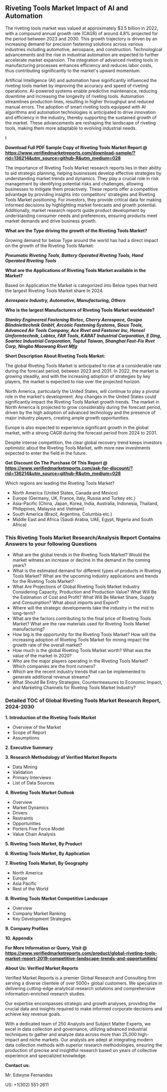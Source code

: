 <h2>Riveting Tools Market Impact of AI and Automation</h2><p>The riveting tools market was valued at approximately $3.5 billion in 2022, with a compound annual growth rate (CAGR) of around 4.8% projected for the period between 2023 and 2030. This growth trajectory is driven by an increasing demand for precision fastening solutions across various industries including automotive, aerospace, and construction. Technological advancements and the rise in industrial automation are expected to further accelerate market expansion. The integration of advanced riveting tools in manufacturing processes enhances efficiency and reduces labor costs, thus contributing significantly to the market's upward momentum.</p><p>Artificial Intelligence (AI) and automation have significantly influenced the riveting tools market by improving the accuracy and speed of riveting operations. AI-powered systems enable predictive maintenance, reducing downtime and increasing the longevity of riveting tools. Automation streamlines production lines, resulting in higher throughput and reduced manual errors. The adoption of smart riveting tools equipped with AI algorithms and automation technologies is anticipated to drive innovation and efficiency in the industry, thereby supporting the sustained growth of the market. These advancements are reshaping the landscape of riveting tools, making them more adaptable to evolving industrial needs.</p>t</p><p id="" class=""><strong>Download Full PDF Sample Copy of Riveting Tools Market Report @ <a href="https://www.verifiedmarketreports.com/download-sample/?rid=136214&utm_source=github-R&utm_medium=028" target="_blank">https://www.verifiedmarketreports.com/download-sample/?rid=136214&utm_source=github-R&utm_medium=028</a></strong></p><p>The importance of&nbsp;Riveting Tools Market research reports lies in their ability to aid strategic planning, helping businesses develop effective strategies by understanding market trends and dynamics. They play a crucial role in risk management by identifying potential risks and challenges, allowing businesses to mitigate them proactively. These reports offer a competitive advantage by providing insights into competitors' strategies and Riveting Tools Market positioning. For investors, they provide critical data for making informed decisions by highlighting market forecasts and growth potential. Additionally, market research reports guide product development by understanding consumer needs and preferences, ensuring products meet market demands and drive business growth.</p><p><strong>What are the&nbsp;Type driving the growth of the Riveting Tools Market?</strong></p><p id="" class="">Growing demand for below Type around the world has had a direct impact on the growth of the Riveting Tools Market:</p><em><strong>Pneumatic Riveting Tools, Battery Operated Riveting Tools, Hand Operated Riveting Tools</strong></em></p><strong>What are the&nbsp;Applications&nbsp;of Riveting Tools Market available in the Market?</strong></p><p id="" class="">Based on Application the Market is categorized into Below types that held the largest Riveting Tools Market share In 2024.</p><em><strong>Aerospace Industry, Automotive, Manufacturing, Others</strong></em></p><strong>Who is the largest Manufacturers of Riveting Tools Market worldwide?</strong></p><p><em><strong>Stanley Engineered Fastening Rivtec, Cherry Aerospace, Gesipa Blindniettechnik GmbH, Arconic Fastening Systems, Sioux Tools, Advanced Air Tools Company, Ace Rivet and Fastener Inc, Honsel Umformtechnik, Lobtex, FAR Tools, KARAT Industrial Corporation, E Ding, Soartec Industrial Corporation, Toptul Taiwan, Shanghai Fast-Fix Rvet Corp, Ningbo Maowang Rivet Mfg</strong></em></p><p id="" class=""><strong>Short Description About Riveting Tools Market:</strong></p><p>The global Riveting Tools Market is anticipated to rise at a considerable rate during the forecast period, between 2023 and 2031. In 2022, the market is growing steadily, and with the increasing adoption of strategies by key players, the market is expected to rise over the projected horizon.</p><p>North America, particularly the United States, will continue to play a pivotal role in the market's development. Any changes in the United States could significantly impact the Riveting Tools Market growth trends. The market in North America is projected to grow considerably during the forecast period, driven by the high adoption of advanced technology and the presence of major industry players, creating ample growth opportunities.</p><p>Europe is also expected to experience significant growth in the global market, with a strong CAGR during the forecast period from 2024 to 2031.</p><p>Despite intense competition, the clear global recovery trend keeps investors optimistic about the Riveting Tools Market, with more new investments expected to enter the field in the future.</p><p id="" class=""><strong>Get Discount On The Purchase Of This Report @ <a href="https://www.verifiedmarketreports.com/ask-for-discount/?rid=136214&utm_source=github-R&utm_medium=028" target="_blank">https://www.verifiedmarketreports.com/ask-for-discount/?rid=136214&utm_source=github-R&utm_medium=028</a></strong></p>Which regions are leading the Riveting Tools Market?</p><ul><li>North America (United States, Canada and Mexico)</li><li>Europe (Germany, UK, France, Italy, Russia and Turkey etc.)</li><li>Asia-Pacific (China, Japan, Korea, India, Australia, Indonesia, Thailand, Philippines, Malaysia and Vietnam)</li><li>South America (Brazil, Argentina, Columbia etc.)</li><li>Middle East and Africa (Saudi Arabia, UAE, Egypt, Nigeria and South Africa)</li></ul><h3 id="" class="">This Riveting Tools Market Research/Analysis Report Contains Answers to your following Questions</h3><ul><li>What are the global trends in the Riveting Tools Market? Would the market witness an increase or decline in the demand in the coming years?</li><li>What is the estimated demand for different types of products in Riveting Tools Market? What are the upcoming industry applications and trends for the Riveting Tools Market?</li><li>What Are Projections of Global Riveting Tools Market Industry Considering Capacity, Production and Production Value? What Will Be the Estimation of Cost and Profit? What Will Be Market Share, Supply and Consumption? What about imports and Export?</li><li>Where will the strategic developments take the industry in the mid to long-term?</li><li>What are the factors contributing to the final price of Riveting Tools Market? What are the raw materials used for Riveting Tools Market manufacturing?</li><li>How big is the opportunity for the Riveting Tools Market? How will the increasing adoption of Riveting Tools Market for mining impact the growth rate of the overall market?</li><li>How much is the global Riveting Tools Market worth? What was the value of the market In 2020?</li><li>Who are the major players operating in the Riveting Tools Market? Which companies are the front runners?</li><li>Which are the recent industry trends that can be implemented to generate additional revenue streams?</li><li>What Should Be Entry Strategies, Countermeasures to Economic Impact, and Marketing Channels for Riveting Tools Market Industry?</li></ul><h3 id="" class="">Detailed TOC of Global Riveting Tools Market Research Report, 2024-2030</h3><p id="" class=""><strong>1. Introduction of the Riveting Tools Market</strong></p><ul><li>Overview of the Market</li><li>Scope of Report</li><li>Assumptions</li></ul><p id="" class=""><strong>2. Executive Summary</strong></p><p id="" class=""><strong>3. Research Methodology of Verified Market Reports</strong></p><ul><li>Data Mining</li><li>Validation</li><li>Primary Interviews</li><li>List of Data Sources</li></ul><p id="" class=""><strong>4. Riveting Tools Market Outlook</strong></p><ul><li>Overview</li><li>Market Dynamics</li><li>Drivers</li><li>Restraints</li><li>Opportunities</li><li>Porters Five Force Model</li><li>Value Chain Analysis</li></ul><p id="" class=""><strong>5. Riveting Tools Market, By Product</strong></p><p id="" class=""><strong>6. Riveting Tools Market, By Application</strong></p><p id="" class=""><strong>7. Riveting Tools Market, By Geography</strong></p><ul><li>North America</li><li>Europe</li><li>Asia Pacific</li><li>Rest of the World</li></ul><p id="" class=""><strong>8. Riveting Tools Market Competitive Landscape</strong></p><ul><li>Overview</li><li>Company Market Ranking</li><li>Key Development Strategies</li></ul><p id="" class=""><strong>9. Company Profiles</strong></p><p id="" class=""><strong>10. Appendix</strong></p><p id="" class=""><strong>For More Information or Query, Visit @ <a href="https://www.verifiedmarketreports.com/product/global-riveting-tools-market-report-2019-competitive-landscape-trends-and-opportunities/" target="_blank">https://www.verifiedmarketreports.com/product/global-riveting-tools-market-report-2019-competitive-landscape-trends-and-opportunities/</a></strong></p><p id="" class=""><strong>About Us: Verified Market Reports</strong></p><p id="" class="">Verified Market Reports is a premier Global Research and Consulting firm serving a diverse clientele of over 5000+ global customers. We specialize in delivering cutting-edge analytical research solutions and comprehensive information-enriched research studies.</p><p id="" class="">Our expertise encompasses strategic and growth analyses, providing the crucial data and insights required to make informed corporate decisions and achieve key revenue goals.</p><p id="" class="">With a dedicated team of 250 Analysts and Subject Matter Experts, we excel in data collection and governance, utilizing advanced industrial techniques to gather and analyze data across more than 25,000 high-impact and niche markets. Our analysts are adept at integrating modern data collection methods with superior research methodologies, ensuring the production of precise and insightful research based on years of collective experience and specialized knowledge.</p><p id="" class=""><strong>Contact us:</strong></p><p id="" class="">Mr. Edwyne Fernandes</p><p id="" class="">US: +1(302) 551-2611</p>